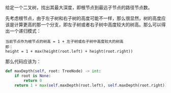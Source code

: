 给定一个二叉树，找出其最大深度，即根节点到最远子节点的路径节点数。

先考虑根节点，由于左子树和右子树的高度可能不一样，那么很显然，树的高度应该是计算更高的那一个分支，即左子树或者右子树中高度较大的树高。那么可以得出一个递归模式：
    
    当前节点作为根节点的树高 = 1 + 左子树或右子树中高度较大的树高
    即：
    height = 1 + max(height(root.left) + height(root.right))
那么代码应该为：
```python
def maxDepth(self, root: TreeNode) -> int:
    if root is None:
        return 0
    return 1 + max(self.maxDepth(root.left), self.maxDepth(root.right))
```